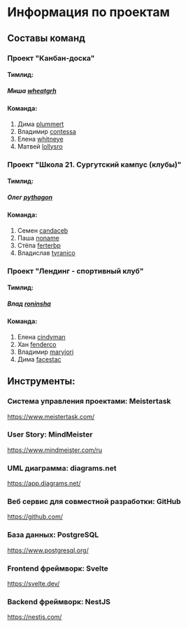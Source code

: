 # Информация по проектам
## Составы команд
### Проект "Канбан-доска"
#### Тимлид:
##### Миша <u>wheatgrh</u>
#### Команда:
1. Дима <u>plummert</u>
2. Владимир <u>contessa</u>
3. Елена <u>whitneye</u>
4. Матвей <u>lollysro</u>

### Проект "Школа 21. Сургутский кампус (клубы)"
#### Тимлид:
##### Олег <u>pythagon</u>
#### Команда:
1. Семен <u>сandaceb</u>
2. Паша <u>noname</u>
3. Стёпа <u>ferterbp</u>
4. Владислав <u>tyranico</u>

### Проект "Лендинг -  спортивный клуб"
#### Тимлид:
##### Влад <u>roninsha</u>
#### Команда:
1. Елена <u>cindyman</u>
2. Хан <u>fenderco</u>
3. Владимир <u>maryjori</u>
4. Дима <u>facestac</u>

## Инструменты:
### Система управления проектами: Meistertask
<https://www.meistertask.com/>
### User Story: MindMeister
<https://www.mindmeister.com/ru>
### UML диаграмма: diagrams.net
<https://app.diagrams.net/>
### Веб сервис для совместной разработки: GitHub
<https://github.com/>
### База данных: PostgreSQL
<https://www.postgresql.org/>
### Frontend фреймворк: Svelte
<https://svelte.dev/>
### Backend фреймворк: NestJS
<https://nestjs.com/>
